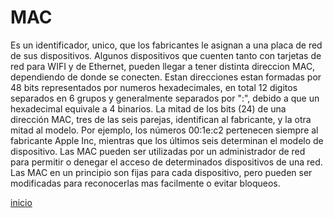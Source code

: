 # MAC

Es un identificador, unico, que los fabricantes le asignan a una placa de red de sus dispositivos. Algunos dispositivos que cuenten tanto con tarjetas de red para WIFI y de Ethernet, pueden llegar a tener distinta direccion MAC, dependiendo de donde se conecten. Estan direcciones estan formadas por 48 bits representados por numeros hexadecimales, en total 12 digitos separados en 6 grupos y generalmente separados por ":", debido a que un hexadecimal equivale a 4 binarios. 
La mitad de los bits (24) de una dirección MAC, tres de las seis parejas, identifican al fabricante, y la otra mitad al modelo. Por ejemplo, los números 00:1e:c2 pertenecen siempre al fabricante Apple Inc, mientras que los últimos seis determinan el modelo de dispositivo.
Las MAC pueden ser utilizadas por un administrador de red para permitir o denegar el acceso de determinados dispositivos de una red. Las MAC en un principio son fijas para cada dispositivo, pero pueden ser modificadas para reconocerlas mas facilmente o evitar bloqueos.
  
[inicio](README.md)
